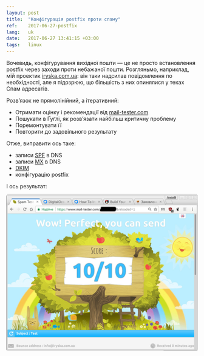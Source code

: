 ```yaml
---
layout: post
title:  "Конфігурація postfix проти спаму"
ref:    2017-06-27-postfix
lang:   uk
date:   2017-06-27 13:41:15 +03:00
tags:   linux
---
```


Вочевидь, конфігурування вихідної пошти — це не просто встановлення postfix
через заходи проти небажаної пошти. Розгляньмо, наприклад, мій проектик
[iryska.com.ua](https://iryska.com.ua): він таки надсилав повідомлення по
необхідності, але я підозрюю, що більшість з них опинялися у теках Спам
адресатів.

Розв’язок не прямолінійний, а ітеративний:

* Отримати оцінку і рекомендації від [mail-tester.com](https://www.mail-tester.com)
* Пошукати в Ґуґлі, як розв’язати найбільш критичну проблему
* Поремонтувати її
* Повторити до задовільного результату

Отже, виправити ось таке:

* записи [SPF](https://uk.wikipedia.org/wiki/Sender_Policy_Framework) в DNS
* записи [MX](https://uk.wikipedia.org/wiki/MX-%D0%B7%D0%B0%D0%BF%D0%B8%D1%81) в DNS
* [DKIM](https://uk.wikipedia.org/wiki/DomainKeys_Identified_Mail)
* конфігурацію postfix

І ось результат:

![Тестування пошти](/assets/2017-06/mail.jpg)
